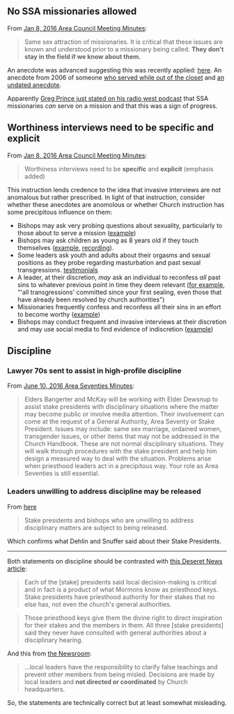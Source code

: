 ## No SSA missionaries allowed 

From [Jan 8, 2016 Area Council Meeting Minutes](https://mormonleaks.io/wiki/index.php?title=File:Area_Council_Meeting_Minutes_-_January-2016-02-10.pdf):

> Same sex attraction of missionaries. It is critical that these issues are known and understood prior to a missionary being called. **They don't stay in the field if we know about them.**

An anecdote was advanced suggesting this was recently applied: [here](https://www.reddit.com/r/exmormon/comments/72s2dc/mormonleaks_releases_meeting_minutes_from_various/dnl349q/).  An anecdote from 2006 of someone [who served while out of the closet](https://www.reddit.com/r/exmormon/comments/72s2dc/mormonleaks_releases_meeting_minutes_from_various/dnl2mxu/) and [an undated anecdote](https://www.reddit.com/r/exmormon/comments/72s2dc/mormonleaks_releases_meeting_minutes_from_various/dnl8xrg/).

Apparently [Greg Prince just stated on his radio west podcast](http://radiowest.kuer.org/post/history-mormons-and-homosexuality) that SSA missionaries _can_ serve on a mission and that this was a sign of progress.

## Worthiness interviews need to be specific and explicit

From [Jan 8, 2016 Area Council Meeting Minutes](https://mormonleaks.io/wiki/index.php?title=File:Area_Council_Meeting_Minutes_-_January-2016-02-10.pdf):

> Worthiness interviews need to be **specific** and **explicit** (emphasis added)

This instruction lends credence to the idea that invasive interviews are not anomalous but rather prescribed.  In light of that instruction, consider whether these anecdotes are anomolous or whether Church instruction has some precipitous influence on them:

* Bishops may ask very probing questions about sexuality, particularly to those about to serve a mission ([example](https://www.reddit.com/r/exmormon/comments/6aotgt/list_of_questions_a_bishop_asks_premissionaries/))
* Bishops may ask children as young as 8 years old if they touch themselves ([example](https://bishopsinterview.blogspot.com/?view=classic&m=1), [recording](https://www.youtube.com/watch?v=GHdw10y8ABM&t=3s)).
* Some leaders ask youth and adults about their orgasms and sexual positions as they probe regarding masturbation and past sexual transgressions. [testimonials](https://invisiblescubit.wordpress.com/2017/07/04/did-you-orgasm/)
* A leader, at their discretion, _may_ ask an individual to reconfess _all_ past sins to whatever previous point in time they deem relevant ([for example](https://brettsbigbadblog.blogspot.com/2017/06/lds-temple-cancellation-and-clearance.html), "'all transgressions' committed since your first sealing, even those that have already been resolved by church authorities")
* Missionaries frequently confess and reconfess all their sins in an effort to become worthy ([example](https://www.reddit.com/r/exmormon/comments/2fdcgt/one_of_the_worst_aspects_of_mormon_culture_imo/))
* Bishops may conduct frequent and invasive interviews at their discretion and may use social media to find evidence of indiscretion ([example](https://github.com/faenrandir/a_careful_examination/blob/dd4835cb764c1bc66327645831172705a472684e/documents/threefold-nature-of-the-church/supporting_material/invasive_interviews.md))

## Discipline

### Lawyer 70s sent to assist in high-profile discipline

From [June 10, 2016 Area Seventies Minutes](https://mormonleaks.io/wiki/index.php?title=File:Area_Seventies_Meeting_Minutes_of_June_10_2016-2016-06-25.pdf):

> Elders Bangerter and McKay will be working with Elder Dewsnup to assist stake presidents with disciplinary situations where the matter may become public or involve media attention. Their involvement can come at the request of a General Authority, Area Seventy or Stake President. Issues may include: same sex marriage, ordained women, transgender issues, or other items that may not be addressed in the Church Handbook. These are not normal disciplinary situations. They will walk through procedures with the stake president and help him design a measured way to deal with the situation. Problems arise when priesthood leaders act in a precipitous way. Your role as Area Seventies is still essential.

### Leaders unwilling to address discipline may be released

From [here](https://mormonleaks.io/wiki/documents/d/d8/Area_Council_Meeting_Minutes_-_January-2016-02-10.pdf)

> Stake presidents and bishops who are unwilling to address disciplinary matters are subject to being released.

Which confirms what Dehlin and Snuffer said about their Stake Presidents.

---

Both statements on discipline should be contrasted with [this Deseret News article](https://www.deseretnews.com/article/865605558/How-LDS-Church-disciplinary-councils-work-changes-lives.html): 

> Each of the [stake] presidents said local decision-making is critical and in fact is a product of what Mormons know as priesthood keys. Stake presidents have priesthood authority for their stakes that no else has, not even the church's general authorities.

> Those priesthood keys give them the divine right to direct inspiration for their stakes and the members in them. All three [stake presidents] said they never have consulted with general authorities about a disciplinary hearing.

And this from [the Newsroom](http://www.mormonnewsroom.org/article/church-responds-to-church-discipline-questions):

> ...local leaders have the responsibility to clarify false teachings and prevent other members from being misled. Decisions are made by local leaders and **not directed or coordinated** by Church headquarters.

So, the statements are technically correct but at least somewhat misleading.
